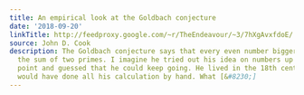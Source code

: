 ```yaml
---
title: An empirical look at the Goldbach conjecture
date: '2018-09-20'
linkTitle: http://feedproxy.google.com/~r/TheEndeavour/~3/7hXgAvxfdoE/
source: John D. Cook
description: The Goldbach conjecture says that every even number bigger than 2 is
  the sum of two primes. I imagine he tried out his idea on numbers up to a certain
  point and guessed that he could keep going. He lived in the 18th century, so he
  would have done all his calculation by hand. What [&#8230;]
---
```

